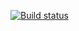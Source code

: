 [![Build status](https://ci.appveyor.com/api/projects/status/lhau331xc4q3u1u5?svg=true)](https://ci.appveyor.com/project/Prokopenko11/ahj-homeworks-dom1)